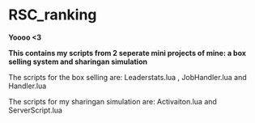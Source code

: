 # RSC_ranking #

**Yoooo <3**

**This contains my scripts from 2 seperate mini projects of mine: a box selling system and sharingan simulation**

The scripts for the box selling are: Leaderstats.lua , JobHandler.lua and Handler.lua

The scripts for my sharingan simulation are: Activaiton.lua and ServerScript.lua

